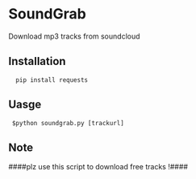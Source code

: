 # SoundGrab
Download mp3 tracks from soundcloud

Installation
-----------------

```  pip install requests```

Uasge 
-----------------
``` $python soundgrab.py [trackurl]```

Note
-----------------
####plz use this script to download free tracks !####
